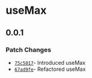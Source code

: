 # useMax

## 0.0.1

### Patch Changes

- [`75c5017`](https://github.com/changeelog/reactuse/commit/75c5017f511afc5a64b5aafacf09c39b2d65ca09)- Introduced useMax
- [`67ad9fe`](https://github.com/changeelog/reactuse/commit/67ad9fe8fde5a6ac22a8b55e444d7dd8219427cb#diff-63526a7295688c13e0700480013d980fcd23e6860f2b7c36b48244f7d3fa14af)- Refactored useMax
